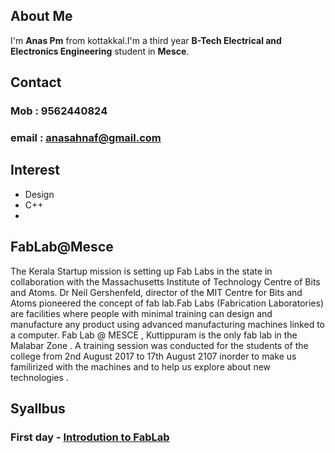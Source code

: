 ## About Me
I'm **Anas Pm** from kottakkal.I'm a third year **B-Tech Electrical and Electronics Engineering** student in **Mesce**.



## Contact
### Mob   : 9562440824
### email : anasahnaf@gmail.com

## Interest
- Design
- C++
- 


## FabLab@Mesce

The Kerala Startup mission is setting up Fab Labs in the state in collaboration with the Massachusetts Institute of Technology Centre of Bits and Atoms. Dr Neil Gershenfeld, director of the MIT Centre for Bits and Atoms pioneered the concept of fab lab.Fab Labs (Fabrication Laboratories) are facilities where people with minimal training can design and manufacture any product using advanced manufacturing machines linked to a computer. Fab Lab @ MESCE , Kuttippuram is the only fab lab in the Malabar Zone . A training session was conducted for the students of the college from 2nd August 2017 to 17th August 2107 inorder to make us familirized with the machines and to help us explore about new technologies .


## Syallbus
### First day - [Introdution to FabLab](https://jitheeshk.github.io/mescefablab.github.io/)


